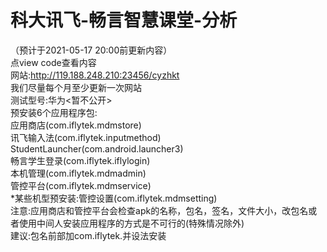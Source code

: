 # 科大讯飞-畅言智慧课堂-分析
（预计于2021-05-17 20:00前更新内容）<br>
点view code查看内容<br>
网站:http://119.188.248.210:23456/cyzhkt<br>
我们尽量每个月至少更新一次网站<br>
测试型号:华为<暂不公开><br>
预安装6个应用程序包:<br>
应用商店(com.iflytek.mdmstore)<br>
讯飞输入法(com.iflytek.inputmethod)<br>
StudentLauncher(com.android.launcher3)<br>
畅言学生登录(com.iflytek.iflylogin)<br>
本机管理(com.iflytek.mdmadmin)<br>
管控平台(com.iflytek.mdmservice)<br>
*某些机型预安装:管控设置(com.iflytek.mdmsetting)<br>
注意:应用商店和管控平台会检查apk的名称，包名，签名，文件大小，改包名或者使用中间人安装应用程序的方式是不可行的(特殊情况除外)<br>
建议:包名前部加com.iflytek.并设法安装
